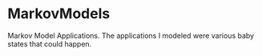 # MarkovModels
Markov Model Applications. The applications I modeled were various baby states that could happen. 
